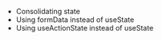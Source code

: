 - Consolidating state
- Using formData instead of useState
- Using useActionState instead of useState
